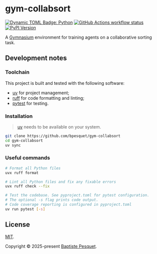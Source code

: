 # gym-collabsort

[![Dynamic TOML Badge: Python](https://img.shields.io/badge/dynamic/toml?url=https%3A%2F%2Fraw.githubusercontent.com%2Fbpesquet%2Fgym-collabsort%2Frefs%2Fheads%2Fmain%2Fpyproject.toml&query=%24.project.requires-python&label=Python&labelColor=%233776AB&color=black)](pyproject.toml)
[![GitHub Actions workflow status](https://img.shields.io/github/actions/workflow/status/bpesquet/mlcourse/ci.yaml)](https://github.com/bpesquet/gym-collabsort/actions)
[![PyPI Version](https://img.shields.io/pypi/v/gym-collabsort.svg)](https://pypi.org/project/gym-collabsort)

A [Gymnasium](https://gymnasium.farama.org/) environment for training agents on a collaborative sorting task.

## Development notes

### Toolchain

This project is built and tested with the following software:

- [uv](https://docs.astral.sh/uv/) for project management;
- [ruff](https://docs.astral.sh/ruff/) for code formatting and linting;
- [pytest](https://docs.pytest.org) for testing.

### Installation

> [uv](https://docs.astral.sh/uv/) needs to be available on your system.

```bash
git clone https://github.com/bpesquet/gym-collabsort
cd gym-collabsort
uv sync
```

### Useful commands

```bash
# Format all Python files
uvx ruff format

# Lint all Python files and fix any fixable errors
uvx ruff check --fix

# Test the codebase. See pyproject.toml for pytest configuration.
# The optional -s flag prints code output.
# Code coverage reporting is configured in pyproject.toml
uv run pytest [-s]
```

## License

[MIT](LICENSE).

Copyright © 2025-present [Baptiste Pesquet](https://www.bpesquet.fr).
